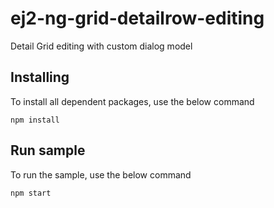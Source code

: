 # ej2-ng-grid-detailrow-editing

Detail Grid editing with custom dialog model

## Installing

To install all dependent packages, use the below command

```
npm install
```

## Run sample

To run the sample, use the below command

```
npm start
```
